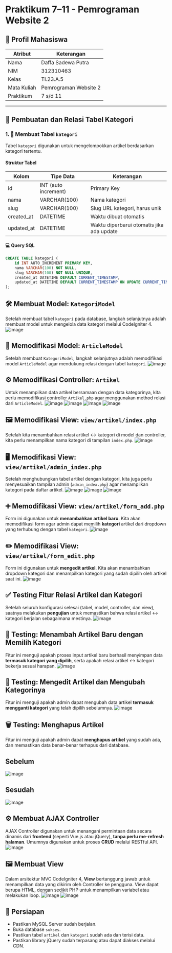 
# Praktikum 7–11 - Pemrograman Website 2

## 👤 Profil Mahasiswa

| Atribut       | Keterangan                 |
|---------------|----------------------------|
| Nama          | Daffa Sadewa Putra         |
| NIM           | 312310463                  |
| Kelas         | TI.23.A.5                  |
| Mata Kuliah   | Pemrograman Website 2      |
| Praktikum     | 7 s/d 11                   |

---

## 📁 Pembuatan dan Relasi Tabel Kategori

### 1. 🧱 Membuat Tabel `kategori`

Tabel `kategori` digunakan untuk mengelompokkan artikel berdasarkan kategori tertentu.

#### Struktur Tabel

| Kolom      | Tipe Data         | Keterangan                                |
|------------|-------------------|-------------------------------------------|
| id         | INT (auto increment) | Primary Key                            |
| nama       | VARCHAR(100)      | Nama kategori                             |
| slug       | VARCHAR(100)      | Slug URL kategori, harus unik             |
| created_at | DATETIME          | Waktu dibuat otomatis                     |
| updated_at | DATETIME          | Waktu diperbarui otomatis jika ada update |

#### 💻 Query SQL

```sql
CREATE TABLE kategori (
    id INT AUTO_INCREMENT PRIMARY KEY,
    nama VARCHAR(100) NOT NULL,
    slug VARCHAR(100) NOT NULL UNIQUE,
    created_at DATETIME DEFAULT CURRENT_TIMESTAMP,
    updated_at DATETIME DEFAULT CURRENT_TIMESTAMP ON UPDATE CURRENT_TIMESTAMP
);
```
## 🛠️ Membuat Model: `KategoriModel`

Setelah membuat tabel `kategori` pada database, langkah selanjutnya adalah membuat model untuk mengelola data kategori melalui CodeIgniter 4.
![image](https://github.com/user-attachments/assets/036b9a6e-8008-40f0-b07c-f4993118d2e6)

## 🔄 Memodifikasi Model: `ArticleModel`

Setelah membuat `KategoriModel`, langkah selanjutnya adalah memodifikasi model `ArticleModel` agar mendukung relasi dengan tabel `kategori`.
![image](https://github.com/user-attachments/assets/63948ec8-4efa-4012-89d1-3a18bc53981c)

## ⚙️ Memodifikasi Controller: `Artikel`

Untuk menampilkan data artikel bersamaan dengan data kategorinya, kita perlu memodifikasi controller `Artikel.php` agar menggunakan method relasi dari `ArticleModel`.
![image](https://github.com/user-attachments/assets/849528c0-c673-48d1-9804-223251e92610)
![image](https://github.com/user-attachments/assets/bfee20d9-2ef8-4eb5-8733-36aa54916e16)
![image](https://github.com/user-attachments/assets/ed53f2a7-4264-4516-bcc2-d81b00c40c9d)
![image](https://github.com/user-attachments/assets/8d8efeda-34c2-4e87-93d5-f7178cbee70f)

## 🖼️ Memodifikasi View: `view/artikel/index.php`

Setelah kita menambahkan relasi artikel ↔ kategori di model dan controller, kita perlu menampilkan nama kategori di tampilan `index.php`.
![image](https://github.com/user-attachments/assets/ae46d133-70b2-45dc-a542-7486706d9cee)

## 🖥️ Memodifikasi View: `view/artikel/admin_index.php`

Setelah menghubungkan tabel artikel dengan kategori, kita juga perlu menyesuaikan tampilan admin (`admin_index.php`) agar menampilkan kategori pada daftar artikel.
![image](https://github.com/user-attachments/assets/9441f98b-280c-4c6e-855f-58d601c4b5b3)
![image](https://github.com/user-attachments/assets/ee082b04-eaf9-4ee3-a775-620cb8f74291)
![image](https://github.com/user-attachments/assets/591efb1c-24cf-47fa-8964-640720c65b30)

## ➕ Memodifikasi View: `view/artikel/form_add.php`

Form ini digunakan untuk **menambahkan artikel baru**. Kita akan memodifikasi form agar admin dapat memilih **kategori** artikel dari dropdown yang terhubung dengan tabel `kategori`.
![image](https://github.com/user-attachments/assets/a75d52d4-2f53-4b4a-a758-df70d18953f5)

## ✏️ Memodifikasi View: `view/artikel/form_edit.php`

Form ini digunakan untuk **mengedit artikel**. Kita akan menambahkan dropdown kategori dan menampilkan kategori yang sudah dipilih oleh artikel saat ini.
![image](https://github.com/user-attachments/assets/61913828-f5aa-4843-8472-609bcab4ba13)

## ✅ Testing Fitur Relasi Artikel dan Kategori

Setelah seluruh konfigurasi selesai (tabel, model, controller, dan view), saatnya melakukan **pengujian** untuk memastikan bahwa relasi artikel ↔ kategori berjalan sebagaimana mestinya.
![image](https://github.com/user-attachments/assets/b33239bf-32ef-4c8e-a8b2-22ba2a8103aa)

## 🧪 Testing: Menambah Artikel Baru dengan Memilih Kategori

Fitur ini menguji apakah proses input artikel baru berhasil menyimpan data **termasuk kategori yang dipilih**, serta apakah relasi artikel ↔ kategori bekerja sesuai harapan.
![image](https://github.com/user-attachments/assets/4f4c8e5c-2afb-4766-b84e-cc8c763a0e78)

## 🧪 Testing: Mengedit Artikel dan Mengubah Kategorinya

Fitur ini menguji apakah admin dapat mengubah data artikel **termasuk mengganti kategori** yang telah dipilih sebelumnya.
![image](https://github.com/user-attachments/assets/64f4658d-d993-41f5-9453-d390a948b927)

## 🗑️ Testing: Menghapus Artikel

Fitur ini menguji apakah admin dapat **menghapus artikel** yang sudah ada, dan memastikan data benar-benar terhapus dari database.
## Sebelum
![image](https://github.com/user-attachments/assets/2ce937dd-3260-47db-b737-92ca7cb4fbc8)
## Sesudah
![image](https://github.com/user-attachments/assets/02e9b806-8a64-46b3-b6dc-aa7235386b8a)

## ⚙️ Membuat AJAX Controller

AJAX Controller digunakan untuk menangani permintaan data secara dinamis dari **frontend** (seperti Vue.js atau jQuery), **tanpa perlu me-refresh halaman**. Umumnya digunakan untuk proses **CRUD** melalui RESTful API.
![image](https://github.com/user-attachments/assets/fe9064bb-c3f8-4125-97ed-c9748ea6fcf6)

## 🖼️ Membuat View

Dalam arsitektur MVC CodeIgniter 4, **View** bertanggung jawab untuk menampilkan data yang dikirim oleh Controller ke pengguna. View dapat berupa HTML, dengan sedikit PHP untuk menampilkan variabel atau melakukan loop.
![image](https://github.com/user-attachments/assets/48412ce1-fa43-44c1-afa3-2d6f3d577cb1)
![image](https://github.com/user-attachments/assets/5d15782b-73ab-4385-b64b-9c535a8e5c09)
## 🔧 Persiapan

- Pastikan MySQL Server sudah berjalan.  
- Buka database `sukses`.  
- Pastikan tabel `artikel` dan `kategori` sudah ada dan terisi data.  
- Pastikan library jQuery sudah terpasang atau dapat diakses melalui CDN.
